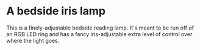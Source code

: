 # A bedside iris lamp

This is a finely-adjustable bedside reading lamp. It's meant to be run off of an RGB LED ring and has a fancy iris-adjustable extra level of control over where the light goes.
